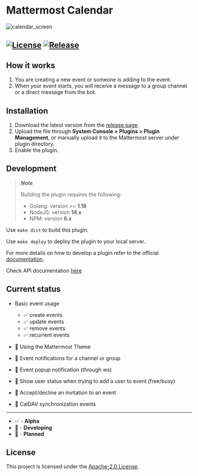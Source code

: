 # Mattermost Calendar

![calendar_screen](https://user-images.githubusercontent.com/22306239/216053931-14c285d0-5bfb-4337-a085-d7bca89b67d7.png)

[![License](https://img.shields.io/badge/License-Apache%202.0-blue.svg)](https://opensource.org/licenses/Apache-2.0)
[![Release](https://img.shields.io/github/v/release/dmitrijkir/mattermost-plugin-calendar?include_prereleases)](https://github.com/dmitrijkir/mattermost-plugin-calendar/releases/v0.1.0-alpha)
---

## How it works

1. You are creating a new event or someone is adding to the event.
2. When your event starts, you will receive a message to a group channel or a direct message from the bot.

## Installation

1. Download the latest version from the [release page](https://github.com/dmitrijkir/mattermost-plugin-calendar/releases).
2. Upload the file through **System Console > Plugins > Plugin Management**, or manually upload it to the Mattermost server under plugin directory.
3. Enable the plugin.


## Development

> **_Note_**
>
> Building the plugin requires the following:
> - Golang: version >= **1.18**
> - NodeJS: version **14.x**
> - NPM: version **6.x**

Use ```make dist``` to build this plugin.

Use `make deploy` to deploy the plugin to your local server.

For more details on how to develop a plugin refer to the official [documentation](https://developers.mattermost.com/extend/plugins/).

Check API documentation [here](/docs/README.md)

## Current status

- Basic event usage
  - ✅ create events
  - ✅ update events
  - ✅ remove events
  - ✅ recurrent events

- 🚧 Using the Mattermost Theme
- 🚧 Event notifications for a channel or group

- 📌 Event popup notification (through ws)
- 📌 Show user status when trying to add a user to event (free/busy)
- 📌 Accept/decline an invitation to an event
- 📌 CalDAV synchronization events

___
- ✅ - **Alpha**
- 🚧 - **Developing**
- 📌 - **Planned**

## License

This project is licensed under the [Apache-2.0 License](LICENSE).
